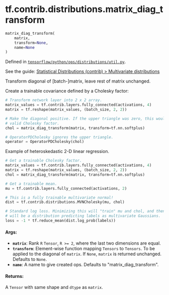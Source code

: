 <div itemscope itemtype="http://developers.google.com/ReferenceObject">
<meta itemprop="name" content="tf.contrib.distributions.matrix_diag_transform" />
</div>

# tf.contrib.distributions.matrix_diag_transform

``` python
matrix_diag_transform(
    matrix,
    transform=None,
    name=None
)
```



Defined in [`tensorflow/python/ops/distributions/util.py`](https://www.tensorflow.org/code/tensorflow/python/ops/distributions/util.py).

See the guide: [Statistical Distributions (contrib) > Multivariate distributions](../../../../../api_guides/python/contrib.distributions.md#Multivariate_distributions)

Transform diagonal of [batch-]matrix, leave rest of matrix unchanged.

Create a trainable covariance defined by a Cholesky factor:

```python
# Transform network layer into 2 x 2 array.
matrix_values = tf.contrib.layers.fully_connected(activations, 4)
matrix = tf.reshape(matrix_values, (batch_size, 2, 2))

# Make the diagonal positive. If the upper triangle was zero, this would be a
# valid Cholesky factor.
chol = matrix_diag_transform(matrix, transform=tf.nn.softplus)

# OperatorPDCholesky ignores the upper triangle.
operator = OperatorPDCholesky(chol)
```

Example of heteroskedastic 2-D linear regression.

```python
# Get a trainable Cholesky factor.
matrix_values = tf.contrib.layers.fully_connected(activations, 4)
matrix = tf.reshape(matrix_values, (batch_size, 2, 2))
chol = matrix_diag_transform(matrix, transform=tf.nn.softplus)

# Get a trainable mean.
mu = tf.contrib.layers.fully_connected(activations, 2)

# This is a fully trainable multivariate normal!
dist = tf.contrib.distributions.MVNCholesky(mu, chol)

# Standard log loss. Minimizing this will "train" mu and chol, and then dist
# will be a distribution predicting labels as multivariate Gaussians.
loss = -1 * tf.reduce_mean(dist.log_prob(labels))
```

#### Args:

* <b>`matrix`</b>:  Rank `R` `Tensor`, `R >= 2`, where the last two dimensions are
    equal.
* <b>`transform`</b>:  Element-wise function mapping `Tensors` to `Tensors`. To
    be applied to the diagonal of `matrix`. If `None`, `matrix` is returned
    unchanged. Defaults to `None`.
* <b>`name`</b>:  A name to give created ops.
    Defaults to "matrix_diag_transform".


#### Returns:

  A `Tensor` with same shape and `dtype` as `matrix`.